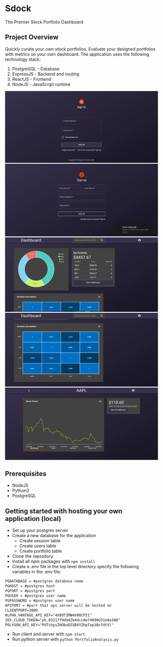 # Sdock
The Premier Stock Portfolio Dashboard
## Project Overview
Quickly curate your own stock portfolios. Evaluate your designed portfolios with metrics on your own dashboard. The application uses the following technology stack:
1. PostgreSQL - Database
2. ExpressJS - Backend and routing
3. ReactJS - Frontend
4. NodeJS - JavaScript runtime

![sign in](/screenshots/signin.JPG)
![sign up](/screenshots/signup.JPG)
![dashboard screen 1](/screenshots/dashboard-1.JPG)
![dashboard screen 2](/screenshots/dashboard-2.JPG)
![stock lookup](/screenshots/stocklookup.JPG)

## Prerequisites
  - NodeJS
  - Python3
  - PostgreSQL
## Getting started with hosting your own application (local)
- Set up your postgres server
- Create a new database for the application
  * Create session table
  * Create users table
  * Create portfolio table
- Clone the repository
- Install all npm packages with ```npm install```
- Create a .env file in the top level directory
specify the following variables in the .env file:

```
PGDATABASE = #postgres database name 
PGHOST = #postgres host
PGPORT = #postgres port
PGUSER = #postgres user name
PGPASSWORD = #postgres user name
APIPORT = #port that api server will be hosted on 
CLIENTPORT=3000
ALPHA_VANTAGE_API_KEY="4X80TIMW4V80CPI1"
IEX_CLOUD_TOKEN="pk_03217f9d942b4dcc8e74090d31e8a388"
POLYGON_API_KEY="PUTshpiZHObuDZXBXYZhpTop3Bcfdt5l"
```

- Run client and server with ```npm start```
- Run python server with ```python PortfolioAnalysis.py```
